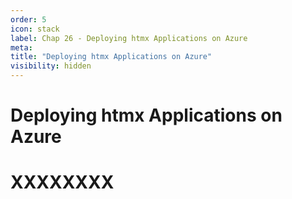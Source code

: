 ```yaml
---
order: 5
icon: stack
label: Chap 26 - Deploying htmx Applications on Azure
meta:
title: "Deploying htmx Applications on Azure"
visibility: hidden
---
```

# Deploying htmx Applications on Azure



# XXXXXXXX


